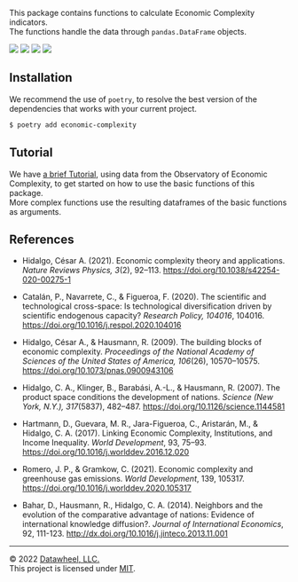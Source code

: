 This package contains functions to calculate Economic Complexity indicators.  
The functions handle the data through `pandas.DataFrame` objects.

<p>
<a href="https://github.com/Datawheel/py-economic-complexity"><img src="https://flat.badgen.net/github/release/Datawheel/py-economic-complexity" /></a>
<a href="https://github.com/Datawheel/py-economic-complexity/blob/master/LICENSE"><img src="https://flat.badgen.net/github/license/Datawheel/py-economic-complexity" /></a>
<a href="https://github.com/Datawheel/py-economic-complexity/"><img src="https://flat.badgen.net/github/checks/Datawheel/py-economic-complexity" /></a>
<a href="https://github.com/Datawheel/py-economic-complexity/issues"><img src="https://flat.badgen.net/github/issues/Datawheel/py-economic-complexity" /></a>
</p>

## Installation

We recommend the use of `poetry`, to resolve the best version of the dependencies that works with your current project.

```bash
$ poetry add economic-complexity
```

## Tutorial

We have [a brief Tutorial](https://github.com/Datawheel/py-economic-complexity/blob/main/docs/TUTORIAL.ipynb), using data from the Observatory of Economic Complexity, to get started on how to use the basic functions of this package.  
More complex functions use the resulting dataframes of the basic functions as arguments.

## References

* Hidalgo, César A. (2021). Economic complexity theory and applications. _Nature Reviews Physics, 3_(2), 92–113. https://doi.org/10.1038/s42254-020-00275-1

* Catalán, P., Navarrete, C., & Figueroa, F. (2020). The scientific and technological cross-space: Is technological diversification driven by scientific endogenous capacity? _Research Policy, 104016_, 104016. https://doi.org/10.1016/j.respol.2020.104016

* Hidalgo, César A., & Hausmann, R. (2009). The building blocks of economic complexity. _Proceedings of the National Academy of Sciences of the United States of America, 106_(26), 10570–10575. https://doi.org/10.1073/pnas.0900943106

* Hidalgo, C. A., Klinger, B., Barabási, A.-L., & Hausmann, R. (2007). The product space conditions the development of nations. _Science (New York, N.Y.), 317_(5837), 482–487. https://doi.org/10.1126/science.1144581

* Hartmann, D., Guevara, M. R., Jara-Figueroa, C., Aristarán, M., & Hidalgo, C. A. (2017). Linking Economic Complexity, Institutions, and Income Inequality. _World Development_, 93, 75–93. https://doi.org/10.1016/j.worlddev.2016.12.020

* Romero, J. P., & Gramkow, C. (2021). Economic complexity and greenhouse gas emissions. _World Development_, 139, 105317. https://doi.org/10.1016/j.worlddev.2020.105317

* Bahar, D., Hausmann, R., Hidalgo, C. A. (2014). Neighbors and the evolution of the comparative advantage of nations: Evidence of international knowledge diffusion?. _Journal of International Economics_, 92, 111-123. http://dx.doi.org/10.1016/j.jinteco.2013.11.001

---
&copy; 2022 [Datawheel, LLC.](https://www.datawheel.us/)  
This project is licensed under [MIT](./LICENSE).
